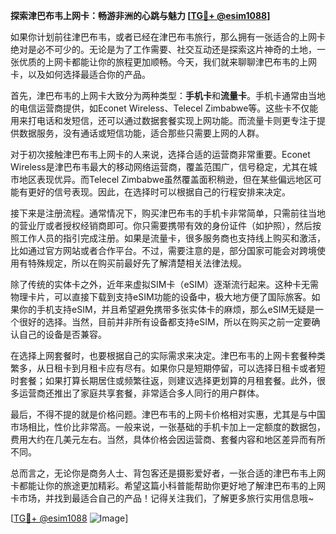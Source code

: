 **探索津巴布韦上网卡：畅游非洲的心跳与魅力 [[TG💪+ @esim1088](https://t.me/s/esim1088)]**

如果你计划前往津巴布韦，或者已经在津巴布韦旅行，那么拥有一张适合的上网卡绝对是必不可少的。无论是为了工作需要、社交互动还是探索这片神奇的土地，一张优质的上网卡都能让你的旅程更加顺畅。今天，我们就来聊聊津巴布韦的上网卡，以及如何选择最适合你的产品。

首先，津巴布韦的上网卡大致分为两种类型：**手机卡**和**流量卡**。手机卡通常由当地的电信运营商提供，如Econet Wireless、Telecel Zimbabwe等。这些卡不仅能用来打电话和发短信，还可以通过数据套餐实现上网功能。而流量卡则更专注于提供数据服务，没有通话或短信功能，适合那些只需要上网的人群。

对于初次接触津巴布韦上网卡的人来说，选择合适的运营商非常重要。Econet Wireless是津巴布韦最大的移动网络运营商，覆盖范围广，信号稳定，尤其在城市地区表现优异。而Telecel Zimbabwe虽然覆盖面积稍逊，但在某些偏远地区可能有更好的信号表现。因此，在选择时可以根据自己的行程安排来决定。

接下来是注册流程。通常情况下，购买津巴布韦的手机卡非常简单，只需前往当地的营业厅或者授权经销商即可。你只需要携带有效的身份证件（如护照），然后按照工作人员的指引完成注册。如果是流量卡，很多服务商也支持线上购买和激活，比如通过官方网站或者合作平台。不过，需要注意的是，部分国家可能会对跨境使用有特殊规定，所以在购买前最好先了解清楚相关法律法规。

除了传统的实体卡之外，近年来虚拟SIM卡（eSIM）逐渐流行起来。这种卡无需物理卡片，可以直接下载到支持eSIM功能的设备中，极大地方便了国际旅客。如果你的手机支持eSIM，并且希望避免携带多张实体卡的麻烦，那么eSIM无疑是一个很好的选择。当然，目前并非所有设备都支持eSIM，所以在购买之前一定要确认自己的设备是否兼容。

在选择上网套餐时，也要根据自己的实际需求来决定。津巴布韦的上网卡套餐种类繁多，从日租卡到月租卡应有尽有。如果你只是短期停留，可以选择日租卡或者短时套餐；如果打算长期居住或频繁往返，则建议选择更划算的月租套餐。此外，很多运营商还推出了家庭共享套餐，非常适合多人同行的用户群体。

最后，不得不提的就是价格问题。津巴布韦的上网卡价格相对实惠，尤其是与中国市场相比，性价比非常高。一般来说，一张基础的手机卡加上一定额度的数据包，费用大约在几美元左右。当然，具体价格会因运营商、套餐内容和地区差异而有所不同。

总而言之，无论你是商务人士、背包客还是摄影爱好者，一张合适的津巴布韦上网卡都能让你的旅途更加精彩。希望这篇小科普能帮助你更好地了解津巴布韦的上网卡市场，并找到最适合自己的产品！记得关注我们，了解更多旅行实用信息哦~ 

[[TG💪+ @esim1088](https://t.me/s/esim1088) ![Image](https://i.postimg.cc/4NQfJmqS/Snipaste-2025-05-13-00-14-12.png)]
